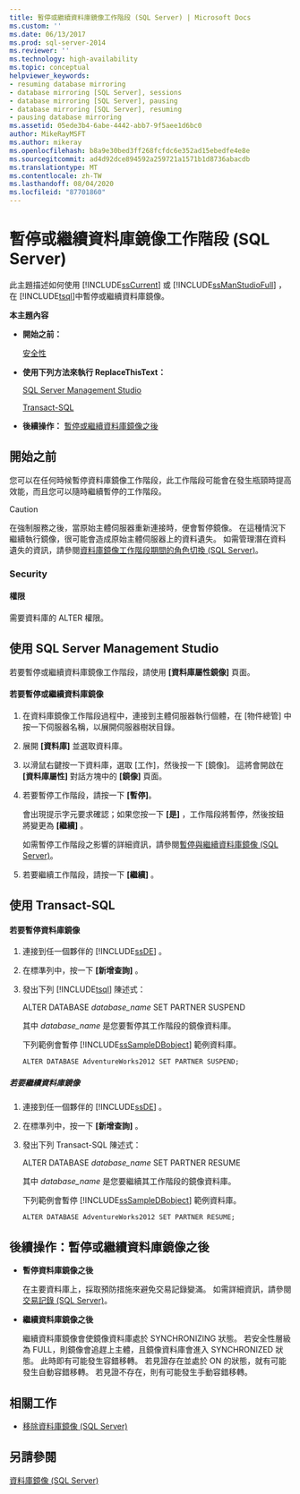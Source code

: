 ```yaml
---
title: 暫停或繼續資料庫鏡像工作階段 (SQL Server) | Microsoft Docs
ms.custom: ''
ms.date: 06/13/2017
ms.prod: sql-server-2014
ms.reviewer: ''
ms.technology: high-availability
ms.topic: conceptual
helpviewer_keywords:
- resuming database mirroring
- database mirroring [SQL Server], sessions
- database mirroring [SQL Server], pausing
- database mirroring [SQL Server], resuming
- pausing database mirroring
ms.assetid: 05ede3b4-6abe-4442-abb7-9f5aee1d6bc0
author: MikeRayMSFT
ms.author: mikeray
ms.openlocfilehash: b8a9e30bed3ff268fcfdc6e352ad15ebedfe4e8e
ms.sourcegitcommit: ad4d92dce894592a259721a1571b1d8736abacdb
ms.translationtype: MT
ms.contentlocale: zh-TW
ms.lasthandoff: 08/04/2020
ms.locfileid: "87701860"
---
```

# <a name="pause-or-resume-a-database-mirroring-session-sql-server"></a>暫停或繼續資料庫鏡像工作階段 (SQL Server)
  此主題描述如何使用 [!INCLUDE[ssCurrent](../../includes/sscurrent-md.md)] 或 [!INCLUDE[ssManStudioFull](../../includes/ssmanstudiofull-md.md)] ，在 [!INCLUDE[tsql](../../includes/tsql-md.md)]中暫停或繼續資料庫鏡像。  
  
 **本主題內容**  
  
-   **開始之前：**  
  
     [安全性](#Security)  
  
-   **使用下列方法來執行 ReplaceThisText：**  
  
     [SQL Server Management Studio](#SSMSProcedure)  
  
     [Transact-SQL](#TsqlProcedure)  
  
-   **後續操作：**  [暫停或繼續資料庫鏡像之後](#FollowUp)  
  
##  <a name="before-you-begin"></a><a name="BeforeYouBegin"></a> 開始之前  
 您可以在任何時候暫停資料庫鏡像工作階段，此工作階段可能會在發生瓶頸時提高效能，而且您可以隨時繼續暫停的工作階段。  
  
> [!CAUTION]  
>  在強制服務之後，當原始主體伺服器重新連接時，便會暫停鏡像。 在這種情況下繼續執行鏡像，很可能會造成原始主體伺服器上的資料遺失。 如需管理潛在資料遺失的資訊，請參閱[資料庫鏡像工作階段期間的角色切換 &#40;SQL Server&#41;](role-switching-during-a-database-mirroring-session-sql-server.md)。  
  
###  <a name="security"></a><a name="Security"></a> Security  
  
####  <a name="permissions"></a><a name="Permissions"></a> 權限  
 需要資料庫的 ALTER 權限。  
  
##  <a name="using-sql-server-management-studio"></a><a name="SSMSProcedure"></a> 使用 SQL Server Management Studio  
 若要暫停或繼續資料庫鏡像工作階段，請使用 **[資料庫屬性鏡像]** 頁面。  
  
#### <a name="to-pause-or-resume-database-mirroring"></a>若要暫停或繼續資料庫鏡像  
  
1.  在資料庫鏡像工作階段過程中，連接到主體伺服器執行個體，在 [物件總管] 中按一下伺服器名稱，以展開伺服器樹狀目錄。  
  
2.  展開 **[資料庫]** 並選取資料庫。  
  
3.  以滑鼠右鍵按一下資料庫，選取 [工作]，然後按一下 [鏡像]。 這將會開啟在 **[資料庫屬性]** 對話方塊中的 **[鏡像]** 頁面。  
  
4.  若要暫停工作階段，請按一下 **[暫停]**。  
  
     會出現提示字元要求確認；如果您按一下 **[是]** ，工作階段將暫停，然後按鈕將變更為 **[繼續]** 。  
  
     如需暫停工作階段之影響的詳細資訊，請參閱[暫停與繼續資料庫鏡像 &#40;SQL Server&#41;](database-mirroring-sql-server.md)。  
  
5.  若要繼續工作階段，請按一下 **[繼續]** 。  
  
##  <a name="using-transact-sql"></a><a name="TsqlProcedure"></a> 使用 Transact-SQL  
  
#### <a name="to-pause-database-mirroring"></a>若要暫停資料庫鏡像  
  
1.  連接到任一個夥伴的 [!INCLUDE[ssDE](../../includes/ssde-md.md)] 。  
  
2.  在標準列中，按一下 **[新增查詢]** 。  
  
3.  發出下列 [!INCLUDE[tsql](../../includes/tsql-md.md)] 陳述式：  
  
     ALTER DATABASE *database_name* SET PARTNER SUSPEND  
  
     其中 *database_name* 是您要暫停其工作階段的鏡像資料庫。  
  
     下列範例會暫停 [!INCLUDE[ssSampleDBobject](../../includes/sssampledbobject-md.md)] 範例資料庫。  
  
    ```  
    ALTER DATABASE AdventureWorks2012 SET PARTNER SUSPEND;  
    ```  
  
##### <a name="to-resume-database-mirroring"></a>若要繼續資料庫鏡像  
  
1.  連接到任一個夥伴的 [!INCLUDE[ssDE](../../includes/ssde-md.md)] 。  
  
2.  在標準列中，按一下 **[新增查詢]** 。  
  
3.  發出下列 Transact-SQL 陳述式：  
  
     ALTER DATABASE *database_name* SET PARTNER RESUME  
  
     其中 *database_name* 是您要繼續其工作階段的鏡像資料庫。  
  
     下列範例會暫停 [!INCLUDE[ssSampleDBobject](../../includes/sssampledbobject-md.md)] 範例資料庫。  
  
    ```  
    ALTER DATABASE AdventureWorks2012 SET PARTNER RESUME;  
    ```  
  
##  <a name="follow-up-after-pausing-or-resuming-database-mirroring"></a><a name="FollowUp"></a>後續操作：暫停或繼續資料庫鏡像之後  
  
-   **暫停資料庫鏡像之後**  
  
     在主要資料庫上，採取預防措施來避免交易記錄變滿。 如需詳細資訊，請參閱 [交易記錄 &#40;SQL Server&#41;](../../relational-databases/logs/the-transaction-log-sql-server.md)。  
  
-   **繼續資料庫鏡像之後**  
  
     繼續資料庫鏡像會使鏡像資料庫處於 SYNCHRONIZING 狀態。 若安全性層級為 FULL，則鏡像會追趕上主體，且鏡像資料庫會進入 SYNCHRONIZED 狀態。 此時即有可能發生容錯移轉。 若見證存在並處於 ON 的狀態，就有可能發生自動容錯移轉。 若見證不存在，則有可能發生手動容錯移轉。  
  
##  <a name="related-tasks"></a><a name="RelatedTasks"></a> 相關工作  
  
-   [移除資料庫鏡像 &#40;SQL Server&#41;](remove-database-mirroring-sql-server.md)  
  
## <a name="see-also"></a>另請參閱  
 [資料庫鏡像 &#40;SQL Server&#41;](database-mirroring-sql-server.md)  
  
  
